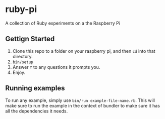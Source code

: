 # ruby-pi
A collection of Ruby experiments on a the Raspberry Pi

## Gettign Started

1. Clone this repo to a folder on your raspberry pi, and then `cd` into that
   directory.
2. `bin/setup`
3. Answer `Y` to any questions it prompts you.
4. Enjoy.

## Running examples

To run any example, simply use `bin/run example-file-name.rb`.  This will make
sure to run the example in the context of bundler to make sure it has all the
dependencies it needs.
